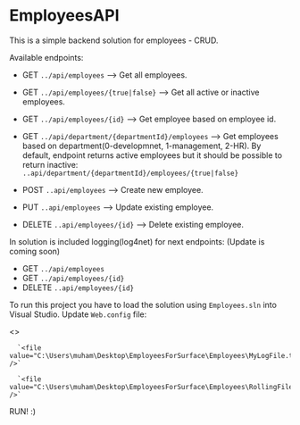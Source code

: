 # EmployeesAPI
This is a simple backend solution for employees - CRUD.

Available endpoints:
- GET `../api/employees`  -->  Get all employees.
- GET `../api/employees/{true|false}`  -->  Get all active or inactive employees.
- GET `../api/employees/{id}`  -->  Get employee based on employee id.

- GET `../api/department/{departmentId}/employees`  -->  Get employees based on department(0-developmnet, 1-management, 2-HR).
By default, endpoint returns active employees but it should be possible to return inactive: `..api/department/{departmentId}/employees/{true|false}` 

- POST `..api/employees`  -->  Create new employee.
- PUT `..api/employees`  -->  Update existing employee.
- DELETE `..api/employees/{id}`  -->  Delete existing employee.

In solution is included logging(log4net) for next endpoints: (Update is coming soon)
- GET `../api/employees`
- GET `../api/employees/{id}`
- DELETE `..api/employees/{id}`

To run this project you have to load the solution using `Employees.sln` into Visual Studio. 
Update `Web.config` file: 

<log4net>

<<appender name="FileAppender" type="log4net.Appender.FileAppender">>
    
      `<file value="C:\Users\muham\Desktop\EmployeesForSurface\Employees\MyLogFile.txt" />`
      
<appender name="RollingAppender" type="log4net.Appender.RollingFileAppender">
    
      `<file value="C:\Users\muham\Desktop\EmployeesForSurface\Employees\RollingFileLog.txt" />`
        
RUN! :)

